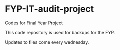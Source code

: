 # FYP-IT-audit-project
Codes for Final Year Project

This code repository is used for backups for the FYP.

Updates to files come every wednesday.
